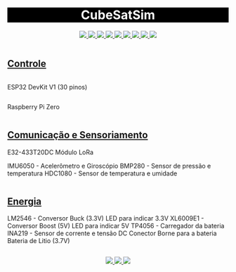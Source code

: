 <h1 align="center" style="color:white; background-color:black">CubeSatSim</h1>

<p align="center">
	<a href="http://zenith.eesc.usp.br/">
    <img src="https://img.shields.io/badge/Zenith-Embarcados-black?style=for-the-badge"/>
    </a>
    <a href="https://eesc.usp.br/">
    <img src="https://img.shields.io/badge/Linked%20to-EESC--USP-black?style=for-the-badge"/>
    </a>
    <a href="https://github.com/zenitheesc/USPSat-AE1/blob/main/LICENSE">
    <img src="https://img.shields.io/github/license/zenitheesc/USPSat-AE1?style=for-the-badge"/>
    </a>
    <a href="https://github.com/zenitheesc/USPSat-AE1/issues">
    <img src="https://img.shields.io/github/issues/zenitheesc/USPSat-AE1?style=for-the-badge"/>
    </a>
    <a href="https://github.com/zenitheesc/USPSat-AE1/commits/main">
    <img src="https://img.shields.io/github/commit-activity/m/zenitheesc/USPSat-AE1?style=for-the-badge">
    </a>
    <a href="https://github.com/zenitheesc/USPSat-AE1/graphs/contributors">
    <img src="https://img.shields.io/github/contributors/zenitheesc/USPSat-AE1?style=for-the-badge"/>
    </a>
    <a href="https://github.com/zenitheesc/USPSat-AE1/commits/main">
    <img src="https://img.shields.io/github/last-commit/zenitheesc/USPSat-AE1?style=for-the-badge"/>
    </a>
    <a href="https://github.com/zenitheesc/USPSat-AE1/issues">
    <img src="https://img.shields.io/github/issues-raw/zenitheesc/USPSat-AE1?style=for-the-badge" />
    </a>
    <a href="https://github.com/zenitheesc/USPSat-AE1/pulls">
    <img src = "https://img.shields.io/github/issues-pr-raw/zenitheesc/USPSat-AE1?style=for-the-badge">
    </a>
</p>


<p align = "center">
<img src=""/> 
</p>

<a href="https://github.com/zenitheesc/ZenSat_1.0/tree/master/ADC%20-%20Attitude%20Determination%20and%20Control"><h2> Controle </h2></a>

<p align = "center">
<img src=""/>
</p>

ESP32 DevKit V1 (30 pinos)

<p align = "center">
<img src=""/>
</p>

Raspberry Pi Zero

<p align = "center">
<img src=""/>
</p>


<a href="https://github.com/zenitheesc/ZenSat_1.0/tree/master/COM%20-%20Command%20and%20Telemetry"><h2>Comunicação e Sensoriamento</h2></a>
E32-433T20DC Módulo LoRa

IMU6050 - Acelerômetro e Giroscópio
BMP280 - Sensor de pressão e temperatura
HDC1080 - Sensor de temperatura e umidade

<p align = "center">
<img src=""/>
</p>

<a href="https://github.com/zenitheesc/ZenSat_1.0/tree/master/COM%20-%20Command%20and%20Telemetry"><h2>Energia</h2></a>

LM2546 - Conversor Buck (3.3V)
LED  para indicar 3.3V
XL6009E1 - Conversor Boost (5V)
LED  para indicar 5V
TP4056 - Carregador da bateria
INA219 - Sensor de corrente e tensão DC
Conector Borne para a bateria
Bateria de Litio (3.7V)

<p align = "center">
<img src=""/>
</p>



<p align="center">
    <a href="http://zenith.eesc.usp.br">
    <img src="https://img.shields.io/badge/Check%20out-Zenith's Oficial Website-black?style=for-the-badge" />
    </a> 
    <a href="https://www.facebook.com/zenitheesc">
    <img src="https://img.shields.io/badge/Like%20us%20on-facebook-blue?style=for-the-badge"/>
    </a> 
    <a href="https://www.instagram.com/zenith_eesc/">
    <img src="https://img.shields.io/badge/Follow%20us%20on-Instagram-red?style=for-the-badge"/>
    </a>

</p>
<p align = "center">
